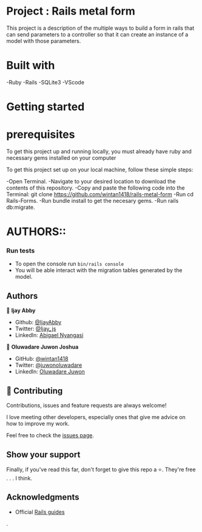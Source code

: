 # Project : Rails metal form

This project is a description of the multiple ways to build a form in rails that can send parameters to a controller so that it can create an instance of a model with those parameters.

# Built with
-Ruby
-Rails
-SQLite3
-VScode

# Getting started
# prerequisites

To get this project up and running locally, you must already have ruby and necessary gems installed on your computer

To get this project set up on your local machine, follow these simple steps:

-Open Terminal.
-Navigate to your desired location to download the contents of this repository.
-Copy and paste the following code into the Terminal: git clone https://github.com/wintan1418/rails-metal-form
-Run cd Rails-Forms.
-Run bundle install to get the necesary gems.
-Run rails db:migrate.

# AUTHORS::



### Run tests

 *   To open the console run ``bin/rails console``
 *   You will be able interact with the migration tables generated by the model.
 
 ## Authors

👤 **Ijay Abby**

- Github: [@IjayAbby](https://github.com/IjayAbby)
- Twitter: [@Ijay_js](https://twitter.com/Ijay_js)
- LinkedIn: [Abigael Nyangasi](https://www.linkedin.com/in/ijayabby4/)

👤 **Oluwadare Juwon Joshua**

- GitHub: [@wintan1418](https://github.com/wintan1418)
- Twitter: [@juwonoluwadare](https://twitter.com/oluwadarejuwon)
- LinkedIn: [Oluwadare Juwon](https://www.linkedin.com/in/oluwadare-juwon-048a391a8/)

## 🤝 Contributing

Contributions, issues and feature requests are always welcome!

I love meeting other developers, especially ones that give me advice on how to improve my work.

Feel free to check the [issues page](https://github.com/wintan1418/rails-metal-form/issues).

## Show your support

Finally, if you've read this far, don't forget to give this repo a ⭐️. They're free . . . I think.

## Acknowledgments

- Official [Rails guides](https://guides.rubyonrails.org/index.html) 

.
